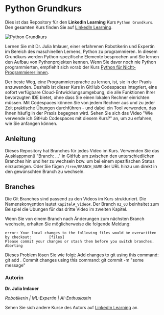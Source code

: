 # Python Grundkurs

Dies ist das Repository für den **LinkedIn Learning** Kurs `Python Grundkurs`. Den gesamten Kurs finden Sie auf [LinkedIn Learning][lil-course-url].

![Python Grundkurs][lil-thumbnail-url]

Lernen Sie mit Dr. Julia Imlauer, einer erfahrenen Robotikerin und Expertin im Bereich des maschinellen Lernens, Python zu programmieren. In diesem Grundkurs werden Python-spezifische Elemente besprochen und Sie lernen den Aufbau von Pythonprojekten kennen. Wenn Sie davor noch nie Python programmierten, empfiehlt sich vorab der Kurs [Python für Nicht-Programmierer:innen](https://www.linkedin.com/learning/python-fur-nicht-programmierer-innen/nachste-schritte). 

Der beste Weg, eine Programmiersprache zu lernen, ist, sie in der Praxis anzuwenden. Deshalb ist dieser Kurs in GitHub Codespaces integriert, eine sofort verfügbare Cloud-Entwicklungsumgebung, die alle Funktionen Ihrer bevorzugten IDE bietet, ohne dass Sie einen lokalen Rechner einrichten müssen. Mit Codespaces können Sie von jedem Rechner aus und zu jeder Zeit praktische Übungen durchführen - und dabei ein Tool verwenden, das Ihnen häufig in der Praxis begegnen wird. Sehen Sie sich das Video "Wie verwende ich GitHub Codespaces mit diesem Kurs?" an, um zu erfahren, wie Sie anfangen können.



## Anleitung

Dieses Repository hat Branches für jedes Video im Kurs. Verwenden Sie das Ausklappmenü "Branch: ..." in GitHub um zwischen den unterschiedlichen Branches hin und her zu wechseln bzw. um bei einem spezifischen Status einzusteigen. Oder Sie fügen `/tree/BRANCH_NAME` der URL hinzu um direkt in den gewünschten Branch zu wechseln.

## Branches

Die Git Branches sind passend zu den Videos im Kurs strukturiert. Die Namenskonvention lautet `Kapitel#_Video#`. Der Branch `02_03` beinhaltet zum Beispiel die Übungen für das dritte Video im zweiten Kapitel. 

Wenn Sie von einem Branch nach Änderungen zum nächsten Branch wechseln, erhalten Sie möglicherweise die folgende Meldung:

```
error: Your local changes to the following files would be overwritten by checkout:        [files]
Please commit your changes or stash them before you switch branches.
Aborting
```

Dieses Problem lösen Sie wie folgt:
    Add changes to git using this command: git add .
    Commit changes using this command: git commit -m "some message"

### Autorin

**Dr. Julia Imlauer**

_Robotikerin | ML-Expertin | AI-Enthusiastin_

Sehen Sie sich andere Kurse des Autors auf [LinkedIn Learning](https://www.linkedin.com/learning/instructors/julia-imlauer) an.

[0]: # (Replace these placeholder URLs with actual course URLs)
[lil-course-url]: https://www.linkedin.com/learning/python-grundkurs-25087490
[lil-thumbnail-url]: https://media.licdn.com/dms/image/v2/D4E0DAQGVDy6GhNuQrg/learning-public-crop_675_1200/learning-public-crop_675_1200/0/1732613158551?e=2147483647&v=beta&t=5LC7lo-5r3cDZmF-extYK9uspoQn-T692GVco2Na7xM
